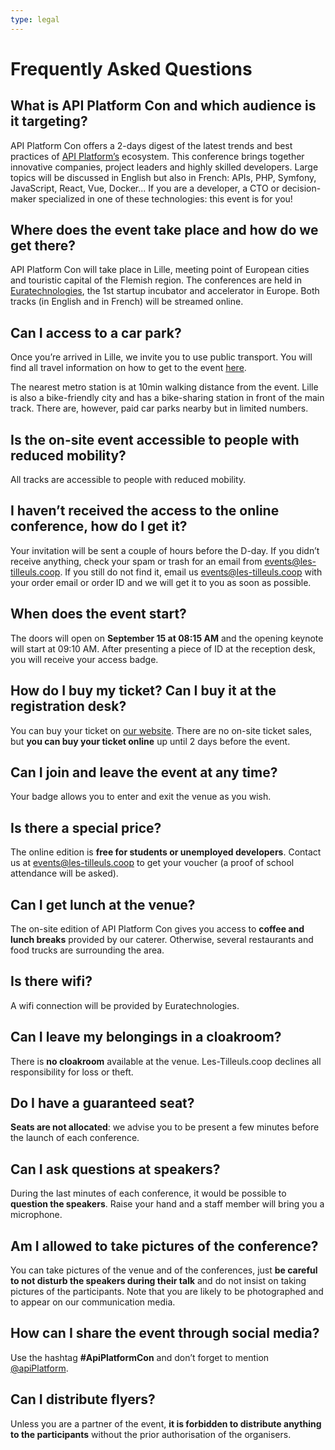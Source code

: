 ```yaml
---
type: legal
---
```


# Frequently Asked Questions

## What is API Platform Con and which audience is it targeting?
API Platform Con offers a 2-days digest of the latest trends and best practices of [API Platform’s](/) ecosystem. This conference brings together innovative companies, project leaders and highly skilled developers. Large topics will be discussed in English but also in French: APIs, PHP, Symfony, JavaScript, React, Vue, Docker... If you are a developer, a CTO or decision-maker specialized in one of these technologies: this event is for you!


## Where does the event take place and how do we get there?
API Platform Con will take place in Lille, meeting point of European cities and touristic capital of the Flemish region. The conferences are held in [Euratechnologies](https://www.euratechnologies.com/), the 1st startup incubator and accelerator in Europe. Both tracks (in English and in French) will be streamed online.


## Can I access to a car park?
Once you’re arrived in Lille, we invite you to use public transport. You will find all travel information on how to get to the event [here](#venue).

The nearest metro station is at 10min walking distance from the event. Lille is also a bike-friendly city and has a bike-sharing station in front of the main track. There are, however, paid car parks nearby but in limited numbers.


## Is the on-site event accessible to people with reduced mobility?
All tracks are accessible to people with reduced mobility.


## I haven’t received the access to the online conference, how do I get it?
Your invitation will be sent a couple of hours before the D-day. If you didn’t receive anything, check your spam or trash for an email from events@les-tilleuls.coop. If you still do not find it, email us <events@les-tilleuls.coop> with your order email or order ID and we will get it to you as soon as possible.


## When does the event start?
The doors will open on **September 15 at 08:15 AM** and the opening keynote will start at 09:10 AM. After presenting a piece of ID at the reception desk, you will receive your access badge.


## How do I buy my ticket? Can I buy it at the registration desk?
You can buy your ticket on [our website](#pricing). There are no on-site ticket sales, but **you can buy your ticket online** up until 2 days before the event.


## Can I join and leave the event at any time?
Your badge allows you to enter and exit the venue as you wish.


## Is there a special price?
The online edition is **free for students or unemployed developers**. Contact us at <events@les-tilleuls.coop> to get your voucher (a proof of school attendance will be asked).


## Can I get lunch at the venue?
The on-site edition of API Platform Con gives you access to **coffee and lunch breaks** provided by our caterer. Otherwise, several restaurants and food trucks are surrounding the area.


## Is there wifi?
A wifi connection will be provided by Euratechnologies.


## Can I leave my belongings in a cloakroom?
There is **no cloakroom** available at the venue. Les-Tilleuls.coop declines all responsibility for loss or theft.


## Do I have a guaranteed seat?
**Seats are not allocated**: we advise you to be present a few minutes before the launch of each conference.


## Can I ask questions at speakers?
During the last minutes of each conference, it would be possible to **question the speakers**. Raise your hand and a staff member will bring you a microphone.


## Am I allowed to take pictures of the conference?
You can take pictures of the venue and of the conferences, just **be careful to not disturb the speakers during their talk** and do not insist on taking pictures of the participants. Note that you are likely to be photographed and to appear on our communication media.


## How can I share the event through social media?
Use the hashtag **#ApiPlatformCon** and don’t forget to mention [@apiPlatform](https://twitter.com/ApiPlatform).


## Can I distribute flyers?
Unless you are a partner of the event, **it is forbidden to distribute anything to the participants** without the prior authorisation of the organisers.
